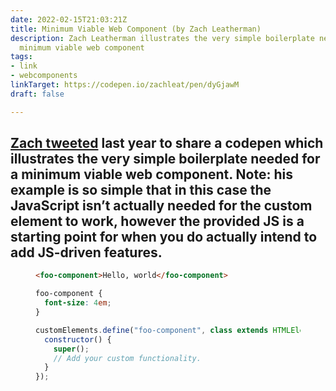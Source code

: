 ```yaml
---
date: 2022-02-15T21:03:21Z
title: Minimum Viable Web Component (by Zach Leatherman)
description: Zach Leatherman illustrates the very simple boilerplate needed for a
  minimum viable web component
tags:
- link
- webcomponents
linkTarget: https://codepen.io/zachleat/pen/dyGjawM
draft: false

---
```

[Zach tweeted](https://twitter.com/zachleat/status/1282807913501859841) last year to share a codepen which illustrates the very simple boilerplate needed for a minimum viable web component. Note: his example is so simple that in this case the JavaScript isn’t actually needed for the custom element to work, however the provided JS is a starting point for when you do actually intend to add JS-driven features.
---

<figure>
  
``` html
<foo-component>Hello, world</foo-component>
```
  
``` css
foo-component {
  font-size: 4em;
}
```
  
``` js
customElements.define("foo-component", class extends HTMLElement {
  constructor() {
    super();
    // Add your custom functionality.
  }
});
```

</figure
